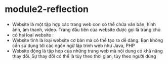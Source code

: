 # module2-reflection
### 
+ Website là một tập hợp các trang web con có thể chứa văn bản, hình ảnh, âm thanh, video. Trang đầu tiên của website được gọi là trang chủ
+ có hai loại website : 
+ Website tĩnh là loại website cơ bản mà có thể tạo ra dễ dàng. Bạn không cần sử dụng tới các ngôn ngữ lập trình web như Java, PHP
+ Website động là tập hợp của những trang web mà nội dung có khả năng thay đổi. Sự thay đổi có thể là tùy theo thời gian, tùy theo người dùng
